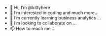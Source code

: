 - 👋 Hi, I’m @kittyhere
- 👀 I’m interested in coding and much more...
- 🌱 I’m currently learning business analytics ...
- 💞️ I’m looking to collaborate on ...
- 📫 How to reach me ...

<!---
kittyhere/kittyhere is a ✨ special ✨ repository because its `README.md` (this file) appears on your GitHub profile.
You can click the Preview link to take a look at your changes.
--->

